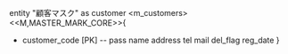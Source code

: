 entity "顧客マスク" as customer <m_customers>
<<M,MASTER_MARK_CORE>>{
  + customer_code [PK]
  --
pass
name
address
tel
mail
del_flag
reg_date
}
